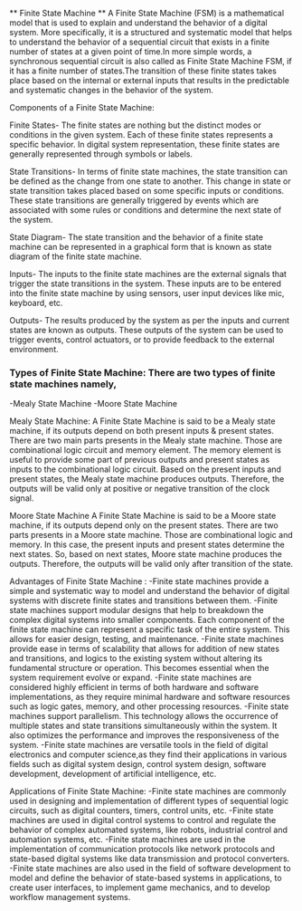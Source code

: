 ** Finite State Machine **
A Finite State Machine (FSM) is a mathematical model that is used to explain and understand the behavior of a digital system.
More specifically, it is a structured and systematic model that helps to understand the behavior of a sequential circuit 
that exists in a finite number of states at a given point of time.In more simple words, a synchronous sequential circuit
is also called as Finite State Machine FSM, if it has a finite number of states.The transition of these finite states 
takes place based on the internal or external inputs that results in the predictable and systematic changes in the behavior of the system.

Components of a Finite State Machine:

Finite States-
The finite states are nothing but the distinct modes or conditions in the given system. 
Each of these finite states represents a specific behavior. In digital system representation,
these finite states are generally represented through symbols or labels.

State Transitions-
In terms of finite state machines, the state transition can be defined as the change from one state to another.
This change in state or state transition takes placed based on some specific inputs or conditions. 
These state transitions are generally triggered by events which are associated with some rules or conditions and determine the next state of the system.

State Diagram-
The state transition and the behavior of a finite state machine can be represented in a graphical form
that is known as state diagram of the finite state machine.

Inputs-
The inputs to the finite state machines are the external signals that trigger the state transitions in the system.
These inputs are to be entered into the finite state machine by using sensors, user input devices like mic, keyboard, etc.

Outputs-
The results produced by the system as per the inputs and current states are known as outputs. 
These outputs of the system can be used to trigger events, control actuators, or to provide feedback to the external environment.

### Types of Finite State Machine: There are two types of finite state machines namely,

-Mealy State Machine
-Moore State Machine

Mealy State Machine:
A Finite State Machine is said to be a Mealy state machine, if its outputs depend on both present inputs & present states.
There are two main parts presents in the Mealy state machine. Those are combinational logic circuit and memory element. 
The memory element is useful to provide some part of previous outputs and present states as inputs to the combinational logic circuit.
Based on the present inputs and present states, the Mealy state machine produces outputs. Therefore, the outputs will be valid only 
at positive or negative transition of the clock signal.

Moore State Machine
A Finite State Machine is said to be a Moore state machine, if its outputs depend only on the present states.
There are two parts presents in a Moore state machine. Those are combinational logic and memory.
In this case, the present inputs and present states determine the next states. So, based on next states, Moore state machine produces the outputs. 
Therefore, the outputs will be valid only after transition of the state.

Advantages of Finite State Machine :
-Finite state machines provide a simple and systematic way to model and understand the behavior of digital systems with discrete finite states and transitions between them.
-Finite state machines support modular designs that help to breakdown the complex digital systems into smaller components. 
  Each component of the finite state machine can represent a specific task of the entire system. This allows for easier design, testing, and maintenance.
-Finite state machines provide ease in terms of scalability that allows for addition of new states and transitions,
  and logics to the existing system without altering its fundamental structure or operation. This becomes essential when the system requirement evolve or expand.
-Finite state machines are considered highly efficient in terms of both hardware and software implementations, as they require minimal hardware and software resources 
  such as logic gates, memory, and other processing resources.
-Finite state machines support parallelism. This technology allows the occurrence of multiple states and state transitions simultaneously within the system.
  It also optimizes the performance and improves the responsiveness of the system.
-Finite state machines are versatile tools in the field of digital electronics and computer science,as they find their applications in various fields
  such as digital system design, control system design, software development, development of artificial intelligence, etc.

Applications of Finite State Machine:
-Finite state machines are commonly used in designing and implementation of different types of sequential logic circuits, such as digital counters,
   timers, control units, etc.
-Finite state machines are used in digital control systems to control and regulate the behavior of complex automated systems, like robots, 
   industrial control and automation systems, etc.
-Finite state machines are used in the implementation of communication protocols like network protocols and state-based digital systems like
  data transmission and protocol converters.
-Finite state machines are also used in the field of software development to model and define the behavior of state-based systems in applications,
   to create user interfaces, to implement game mechanics, and to develop workflow management systems.
